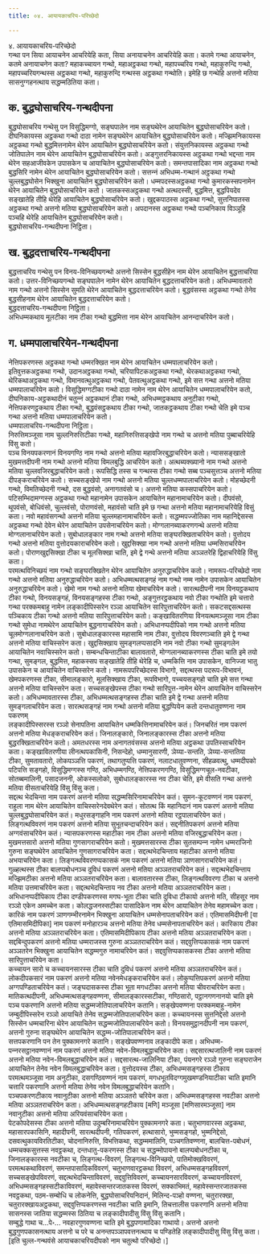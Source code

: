 ```yaml
---
title: ०४. आयायकाचरिय-परिच्छेदो

---
```

४. आयायकाचरिय-परिच्छेदो  
गन्था पन सिया आयाचनेन आचरियेहि कता, सिया अनायाचनेन आचरियेहि कता। कतमे गन्था आयाचनेन, कतमे अनायाचनेन कता? महाकच्‍चायन गन्थो, महाअट्ठकथा गन्थो, महापच्‍चरिय गन्थो, महाकुरुन्दि गन्थो, महापच्‍चरियगन्थस्स अट्ठकथा गन्थो, महाकुरुन्दि गन्थस्स अट्ठकथा गन्थोति। इमेहि छ गन्थेहि अत्तनो मतिया सासनुग्गहनत्थाय सद्धम्मठितिया कता।  


## क. बुद्धघोसाचरिय-गन्थदीपना

बुद्धघोसाचरिय गन्थेसु पन विसुद्धिमग्गो, सङ्घपालेन नाम सङ्घथेरेन आयाचितेन बुद्धघोसाचरियेन कतो। दीघनिकायस्स अट्ठकथा गन्थो दाठा नामेन सङ्घथेरेन आयाचितेन बुद्धघोसाचरियेन कतो। मज्झिमनिकायस्स अट्ठकथा गन्थो बुद्धमित्तनामेन थेरेन आयाचितेन बुद्धघोसाचरियेन कतो। संयुत्तनिकायस्स अट्ठकथा गन्थो जोतिपालेन नाम थेरेन आयाचितेन बुद्धघोसाचरियेन कतो। अङ्गुत्तरनिकायस्स अट्ठकथा गन्थो भद्दन्ता नाम थेरेन सहआजीवकेन उपासकेन च आयाचितेन बुद्धघोसाचरियेन कतो। समन्तपासादिका नाम अट्ठकथा गन्थो बुद्धसिरि नामेन थेरेन आयाचितेन बुद्धघोसाचरियेन कतो। सत्तन्‍नं अभिधम्म-गन्थानं अट्ठकथा गन्थो चुल्‍लबुद्धघोसेन भिक्खुना आयाचितेन बुद्धघोसाचरियेन कतो। धम्मपदस्सअट्ठकथा गन्थो कुमारकस्सपनामेन थेरेन आयाचितेन बुद्धघोसाचरियेन कतो। जातकस्सअट्ठकथा गन्थो अत्थदस्सी, बुद्धमित्त, बुद्धपियदेव सङ्खातेहि तीहि थेरेहि आयाचितेन बुद्धघोसाचरियेन कतो। खुद्दकपाठस्स अट्ठकथा गन्थो, सुत्तनिपातस्स अट्ठकथा गन्थो अत्तनो मतिया बुद्धघोसाचरियेन कतो। अपदानस्स अट्ठकथा गन्थो पञ्‍चनिकाय विञ्‍ञूहि पञ्‍चहि थेरेहि आयाचितेन बुद्धघोसाचरियेन कतो।  
बुद्धघोसाचरिय-गन्थदीपना निट्ठिता।  


## ख. बुद्धदत्ताचरिय-गन्थदीपना

बुद्धत्ताचरिय गन्थेसु पन विनय-विनिच्छयगन्थो अत्तनो सिस्सेन बुद्धसीहेन नाम थेरेन आयाचितेन बुद्धत्ताचरिया कतो। उत्तर-विनिच्छयगन्थो सङ्घपालेन नामेन थेरेन आयाचितेन बुद्धदत्ताचरियेन कतो। अभिधम्मावतारो नाम गन्थो अत्तनो सिस्सेन सुमति थेरेन आयाचितेन बुद्धदत्ताचरियेन कतो। बुद्धवंसस्स अट्ठकथा गन्थो तेनेव बुद्धसीहनाम थेरेन आयाचितेन बुद्धदत्ताचरियेन कतो।  
बुद्धदत्ताचरिय-गन्थदीपना निट्ठिता।  
अभिधम्मकथाय मूलटीका नाम टीका गन्थो बुद्धमित्ता नाम थेरेन आयाचितेन आनन्दाचरियेन कतो।  


## ग. धम्मपालाचरियेन-गन्थदीपना

नेत्तिपकरणस्स अट्ठकथा गन्थो धम्मरक्खित नाम थेरेन आयाचितेन धम्मपालाचरियेन कतो। इतिवुत्तकअट्ठकथा गन्थो, उदानअट्ठकथा गन्थो, चरियापिटकअट्ठकथा गन्थो, थेरकथाअट्ठकथा गन्थो, थेरिकथाअट्ठकथा गन्थो, विमानवत्थुअट्ठकथा गन्थो, पेतवत्थुअट्ठकथा गन्थो, इमे सत्त गन्था अत्तनो मतिया धम्मपालाचरियेन कतो। विसुद्धिमग्गटीका गन्थो दाठा नामेन नाम थेरेन आयाचितेन धम्मपालाचरियेन कतो, दीघनिकाय-अट्ठकथादीनं चतुन्‍नं अट्ठकथानं टीका गन्थो, अभिधम्मट्ठकथाय अनुटीका गन्थो, नेत्तिपकरणट्ठकथाय टीका गन्थो, बुद्धवंसट्ठकथाय टीका गन्थो, जातकट्ठकथाय टीका गन्थो चेति इमे पञ्‍च गन्था अत्तनो मतिया धम्मपालाचरियेन कतो।  
धम्मपालाचरिय-गन्थदीपना निट्ठिता।  
निरुत्तिमञ्‍जूसा नाम चुल्‍लनिरुत्तिटीका गन्थो, महानिरुत्तिसङ्खेपो नाम गन्थो च अत्तनो मतिया पुब्बाचरियेहि विंसु कतो।  
पञ्‍च विनयपकरणानं विनयगण्ठि नाम गन्थो अत्तनो मतिया महावजिरबुद्धाचरियेन कतो। न्याससङ्खातो मुखमत्तदीपनी नाम गन्थो अत्तनो मतिया विमलबुद्धि आचरियेन कतो। अत्थब्यक्ख्यानो नाम गन्थो अत्तनो मतिया चुल्‍लवजिरबुद्धाचरियेन कतो। रूपसिद्धि तस्स च गन्थस्स टीका गन्थो सब्ब पञ्‍चसुत्तञ्‍च अत्तनो मतिया दीपङ्कराचरियेन कतो। सच्‍चसङ्खेपो नाम गन्थो अत्तनो मतिया चुल्‍लधम्मपालाचरियेन कतो। मोहच्छेदनी गन्थो, विमतिच्छेदनी गन्थो, दस बुद्धवंसो, अनागतवंसो च। अत्तनो मतिया कस्सपाचरियेन कतो। पटिसम्भिदामग्गस्स अट्ठकथा गन्थो महानामेन उपासकेन आयाचितेन महानामाचरियेन कतो। दीपवंसो, थूपवंसो, बोधिवंसो, चुल्‍लवंसो, पोराणवंसो, महावंसो चाति इमे छ गन्था अत्तनो मतिया महानामाचरियेहि विसुं कता। नवो महावंसगन्थो अत्तनो मतिया चुल्‍लमहानामाचरियेन कतो। सद्धम्मपज्‍जोतिका नाम महानिद्देसस्स अट्ठकथा गन्थो देवेन थेरेन आयाचितेन उपसेनाचरियेन कतो। मोग्गलानब्याकरणगन्थे अत्तनो मतिया मोग्गलानाचरियेन कतो। सुबोधालङ्कार नाम गन्थो अत्तनो मतिया सङ्घरक्खिताचरियेन कतो। वुत्तोदय गन्थो अत्तनो मतिया वुत्तोदयकाराचरियेन कतो। खुद्दसिक्खा नाम गन्थो अत्तनो मतिया धम्मसिराचरियेन कतो। पोराणखुद्दसिक्खा टीका च मूलसिक्खा चाति, इमे द्वे गन्थे अत्तनो मतिया अञ्‍ञतरेहि द्विहाचरियेहि विंसु कता।  
परमत्थविनिच्छयं नाम गन्थो सङ्घरक्खितेन थेरेन आयाचितेन अनुरुद्धाचरियेन कतो। नामरूप-परिच्छेदो नाम गन्थो अत्तनो मतिया अनुरुद्धाचरियेन कतो। अभिधम्मत्थसङ्गहं नाम गन्थो नम्म नामेन उपासकेन आयाचितेन अनुरुद्धाचरियेन कतो। खेमो नाम गन्थो अत्तनो मतिया खेमाचरियेन कतो। सारत्थदीपनी नाम विनयट्ठकथाय टीका गन्थो, विनयसङ्गहं, विनयसङ्गहस्स टीका गन्थो, अङ्गुत्तरट्ठकथाय नवो टीका गन्थोति इमे चत्तारो गन्था परक्‍कमबाहु नामेन लङ्कादीपिस्सरेन रञ्‍ञा आयाचितेन सारिपुत्ताचरियेन कतो। सकटसद्दसत्थस्स पञ्‍चिकाय टीका गन्थो अत्तनो मतिया सारिपुत्ताचरियेन कतो। कङ्खावितरणिया विनयत्थमञ्‍जूसा नाम टीका गन्थो सुमेधा नामथेरेन आयाचितेन बुद्धनागाचरियेन कतो। अभिधानप्पदीपिको नाम गन्थो अत्तनो मतिया चूलमोग्गलानाचरियेन कतो। सुबोधालङ्कारस्स महासामि नाम टीका, वुत्तोदय विवरणञ्‍चाति इमे द्वे गन्था अत्तनो मतिया वाचिस्सरेन कता। खुद्दसिक्खाय सुमङ्गलप्पसादनि नाम नवो टीका गन्थो सुमङ्गलेन आयाचितेन नवाचिस्सरेन कतो। सम्बन्धचिन्ताटीका बालावतारो, मोग्गलानब्याकरणस्स टीका चाति इमे तयो गन्था, सुमङ्गल, बुद्धमित्त, महाकस्सप सङ्खातेहि तीहि थेरेहि च, धम्मकित्ति नाम उपासकेन, वानिज्‍जा भातु उपासकेन च आयाचितेन वाचिस्सरेन कतो। नामरूपपरिच्छेदस्स विभागो, सद्दत्थस्स पदरूप-विभावनं, खेमपकरणस्स टीका, सीमालङ्कारो, मूलसिक्खाय टीका, रूपविभागो, पच्‍चयसङ्गहो चाति इमे सत्त गन्था अत्तनो मतिया वाचिस्सरेन कता। सच्‍चसङ्खेपस्स टीका गन्थो सारिपुत्त-नामेन थेरेन आयाचितेन वाचिस्सरेन कतो। अभिधम्मावतारस्स टीका, अभिधम्मत्थसङ्गहस्स टीका चाति इमे द्वे गन्था अत्तनो मतिया सुमङ्गलाचरियेन कता। सारत्थसङ्गहं नाम गन्थो अत्तनो मतिया बुद्धप्पियेन कतो दन्तधातुवण्णना नाम पकरणम्  
लङ्कादीपिस्सरस्स रञ्‍ञो सेनापतिना आयाचितेन धम्मकित्तिनामाचरियेन कतं। जिनचरितं नाम पकरणं अत्तनो मतिया मेधङ्कराचरियेन कतं। जिनालङ्कारो, जिनालङ्कारस्स टीका अत्तनो मतिया बुद्धरक्खिताचरियेन कतो। अमतधरस्स नाम अनागतवंसस्स अत्तनो मतिया अट्ठकथा उपतिस्साचरियेन कता। कङ्खावितरणीया लीनत्थपकासिनी, निसन्देहो, धम्मानुसारणी, ञेय्या-सन्तति, ञेय्या-सन्ततिया टीका, सुमतावतारो, लोकपञ्‍ञत्ति पकरणं, तथागतुप्पत्ति पकरणं, नलाटधातुवण्णना, सीहळवत्थु, धम्मदीपको पटिपत्ति सङ्गहो, विसुद्धिमग्गस्स गण्ठि, अभिधम्मगण्ठि, नेत्तिपकरणगण्ठि, विसुद्धिमग्गचूल-नवटीका, सोतब्बमालिनी, पसादजननी, ओकस्सलोको, सुबोधालङ्कारस्स नव टीका चेति, इमे वीसति गन्था अत्तनो मतिया वीसताचरियेहि विंसु विंसु कता।  
सद्दत्थ भेदचिन्ता नाम पकरणं अत्तनो मतिया सद्धम्मसिरिनामाचरियेन कतं। सुमन-कूटवण्णनं नाम पकरणं, राहुला नाम थेरेन आयाचितेन वाचिस्सरेनदेवथेरेन कतं। सोतत्थ किं महानिदानं नाम पकरणं अत्तनो मतिया चुल्‍लबुद्धघोसाचरियेन कतं। मधुरसङ्गाहनि नाम पकरणं अत्तनो मतिया रट्ठपालाचरियेन कतं। लिङ्गत्थविवरणं नाम पकरणं अत्तनो मतिया सुभूतचन्दाचरियेन कतं। सद्दनीतिपकरणं अत्तनो मतिया अग्गवंसाचरियेन कतं। न्यासपकरणस्स महाटीका नाम टीका अत्तनो मतिया वजिरबुद्धाचरियेन कता। मुखमत्तसारो अत्तनो मतिया गुणसागराचरियेन कतो। मुखमत्तसारस्स टीका सुतसम्पन्‍न नामेन धम्मराजिनो गुरुना सङ्घथेरेन आयाचितेन गुणसागराचरियेन कता। सद्दत्थभेदचिन्ताय महाटीका अत्तनो मतिया अभयाचरियेन कता। लिङ्गत्थविवरणप्पकासकं नाम पकरणं अत्तनो मतिया ञाणसागराचरियेन कतं। गुळ्हत्थस्स टीका बालप्पबोधनञ्‍च दुविधं पकरणं अत्तनो मतिया अञ्‍ञतराचरियेन कतं। सद्दत्थभेदचिन्ताय मज्झिमटीका अत्तनो मतिया अञ्‍ञतराचरियेन कता। बालावतारस्स टीका, लिङ्गत्थविवरणा टीका च अत्तनो मतिया उत्तमाचरियेन कता। सद्दत्थभेदचिन्ताय नव टीका अत्तनो मतिया अञ्‍ञतराचरियेन कता। अभिधानप्पदीपिकाय टीका दण्डीपकरणस्स मगघ-भूता टीका चाति दुविधा टीकायो अत्तनो मति, सीहसूर नाम रञ्‍ञो एकेन अमच्‍चेन कता। कोलद्धजनस्सटीका पासादिकेन नाम थेरेन आयाचितेन तेनेव महामच्‍चेन कता। कारिकं नाम पकरणं ञाणगम्भीरनामेन भिक्खुना आयाचितेन धम्मसेनापताचरियेन कतं। एतिमासमिदीपनी [वा एतिमासमिदीपिका] नाम पकरणं मनोहारञ्‍च अत्तनो मतिया तेनेव धम्मसेनापताचरियेन कतं। कारिकाय टीका अत्तनो मतिया अञ्‍ञतराचरियेन कता। एतिमासमिदीपिकाय टीका अत्तनो मतिया अञ्‍ञतराचरियेन कता।  
सद्दबिन्दुपकरणं अत्तनो मतिया धम्मराजस्स गुरुना अञ्‍ञतराचरियेन कतं। सद्दवुत्तिप्पकासकं नाम पकरणं अञ्‍ञतरेन भिक्खुना आयाचितेन सद्धम्मगुरु नामाचरियेन कतं। सद्दवुत्तिप्पकासकस्स टीका अत्तनो मतिया सारिपुत्ताचरियेन कता।  
कच्‍चायन सारो च कच्‍चायनसारस्स टीका चाति दुविधं पकरणं अत्तनो मतिया अञ्‍ञतराचरियेन कतं। लोकदीपकसारं नाम पकरणं अत्तनो मतिया नवेनमेधङ्कराचरियेन कतं। लोकुप्पत्तिपकरणं अत्तनो मतिया अग्गपण्डिताचरियेन कतं। जङ्घदासकस्स टीका भूता मगधटीका अत्तनो मतिया चीवराचरियेन कता। मातिकत्थदीपनी, अभिधम्मत्थसङ्गहवण्णना, सीमालङ्कारस्सटीका, गण्ठिसारो, पट्ठानगणनानयो चाति इमे पञ्‍च पकरणानि अत्तनो मतिया सद्धम्मजोतिपालाचरियेन कतानि। सङ्खेपवण्णना परक्‍कमबाहु-नामेन जम्बुदीपिस्सरेन रञ्‍ञो आयाचिते तेनेव सद्धम्मजोतिपालाचरियेन कता। कच्‍चायनस्स सुत्तनिद्देसो अत्तनो सिस्सेन धम्मचारिना थेरेन आयाचितेन सद्धम्मजोतिपालाचरियेन कतो। विनयसमुट्ठानदीपनी नाम पकरणं, अत्तनो गुरुना सङ्घथेरेन आयाचितेन सद्धम्म-जोतिपालाचरियेन कतं।  
सत्तपकरणानि पन तेन पुक्‍कामनगरे कतानि। सङ्खेपवण्णनाव लङ्कादीपे कता। अभिधम्म-पन्‍नरसट्ठानवण्णानं नाम पकरणं अत्तनो मतिया नवेन-विमलबुद्धाचरियेन कता। सद्दसारत्थजालिनी नाम पकरणं अत्तनो मतिया नवेन-विमलबुद्धाचरियेन कतं। सद्दसारत्थ-जालिनिया टीका, पंयनगरे रञ्‍ञो गुरुना सङ्घराजेन आयाचितेन तेनेव नवेन विमलबुद्धाचरियेन कता। वुत्तोदयस्स टीका, अभिधम्मसङ्गहस्स टीकाय परमत्थमञ्‍जूसा नाम अनुटीका, दसगण्ठिवण्णनं नाम पकरणं, मगधभूतविदग्गमुखमण्डनियाटीका चाति इमानि चत्तारि पकरणानि अत्तनो मतिया तेनेव नवेन विमलबुद्धाचरियेन कतानि।  
पञ्‍चपकरणटीकाय नवानुटीका अत्तनो मतिया अञ्‍ञतरो चरियेन कता। अभिधम्मसङ्गहस्स नवटीका अत्तनो मतिया अञ्‍ञतराचरियेन कता। अभिधम्मत्थसङ्गहटीकाय [मणि] मञ्‍जूसा [मणिसारमञ्‍जूसा] नाम नवानुटीका अत्तनो मतिया अरियवंसाचरियेन कता।  
पेटकोपदेसस्स टीका अत्तनो मतिया उदुम्बरिनामाचरियेन पुक्‍कामनगरे कता। चतुभाणवारस्स अट्ठकथा, महासारपकासिनि, महादीपनी, सारत्थदीपनी, गतिपकरणं, हत्थासारो, भुम्मसङ्गहो, भुम्मनिद्देसो, दसवत्थुकायविरतिटीका, चोदनानिरुत्ति, विभत्तिकथा, सद्धम्ममालिनि, पञ्‍चगतिवण्णना, बालचित्त-पबोधनं, धम्मचक्‍कसुत्तस्स नवट्ठकथा, दन्तधातु-पकरणस्स टीका च सद्धम्मोपायनो बालप्पबोधनटीका च, जिनालङ्कारस्स नवटीका च, लिङ्गत्थ-विवरणं, लिङ्गत्थ-विनिच्छयो, पातिमोक्खविवरणं, परमत्थकथाविवरणं, समन्तपासादिकविवरणं, चतुभाणवारट्ठकथा विवरणं, अभिधम्मसङ्गहविवरणं, सच्‍चसङ्खेपविवरणं, सद्दत्थभेदचिन्ताविवरणं, सद्दवुत्तिविवरणं, कच्‍चायनसारविवरणं, कच्‍चायनविवरणं, अभिधम्मसङ्गहस्सटीकाविवरणं, महावेस्सन्तरजातकस्स विवरणं, सक्‍काभिमतं, महावेस्सन्तरजातकस्स नवट्ठकथा, पठम-सम्बोधि च लोकनेत्ति, बुद्धघोसाचरियनिदानं, मिलिन्द-पञ्हो वण्णना, चतुरारक्खा, चतुरारक्खायअट्ठकथा, सद्दवुत्तिप्पकरणस्स नवटीका चाति इमानि, तिचत्तालीस पकरणानि अत्तनो मतिया सासनस्स जातिया सद्धम्मस्स ठितिया च लङ्कादीपादीसु विंसु विंसु कतानि।  
सम्बुद्धे गाथा च…पे॰… नवहारगुणवण्णना चाति इमे बुद्धपणामादिका गाथायो। अत्तनो अत्तनो बुद्धगुणपकासनत्थाय अत्तनो च परे च अनन्तपञ्‍ञापवत्तनत्थाय च पण्डितेहि लङ्कादीपादीसु विंसु विंसु कता।  
[इति चुल्‍ल-गन्थवंसे आयाचकाचरियदीपको नाम चतुत्थो परिच्छेदो।]  